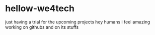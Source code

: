 # hellow-we4tech
just having a trial for the upcoming projects
hey humans i feel amazing working on githubs and on its stuffs
